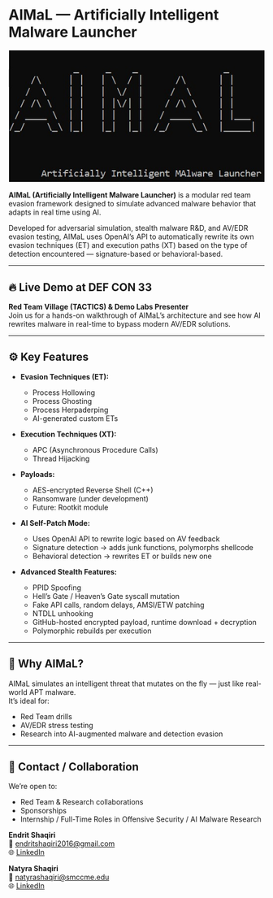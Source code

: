# AIMaL — Artificially Intelligent Malware Launcher

![AIMaL ASCII Logo](https://raw.githubusercontent.com/EndritShaqiri/AIMaL/main/AIMaL_Logo.jpg)

**AIMaL (Artificially Intelligent Malware Launcher)** is a modular red team evasion framework designed to simulate advanced malware behavior that adapts in real time using AI.

Developed for adversarial simulation, stealth malware R&D, and AV/EDR evasion testing, AIMaL uses OpenAI’s API to automatically rewrite its own evasion techniques (ET) and execution paths (XT) based on the type of detection encountered — signature-based or behavioral-based.

---

## 🔥 Live Demo at DEF CON 33

**Red Team Village (TACTICS) & Demo Labs Presenter**  
Join us for a hands-on walkthrough of AIMaL’s architecture and see how AI rewrites malware in real-time to bypass modern AV/EDR solutions.

---

## ⚙️ Key Features

- **Evasion Techniques (ET):**  
  - Process Hollowing  
  - Process Ghosting  
  - Process Herpaderping  
  - AI-generated custom ETs

- **Execution Techniques (XT):**  
  - APC (Asynchronous Procedure Calls)  
  - Thread Hijacking

- **Payloads:**  
  - AES-encrypted Reverse Shell (C++)
  - Ransomware (under development)  
  - Future: Rootkit module

- **AI Self-Patch Mode:**  
  - Uses OpenAI API to rewrite logic based on AV feedback  
  - Signature detection → adds junk functions, polymorphs shellcode  
  - Behavioral detection → rewrites ET or builds new one

- **Advanced Stealth Features:**  
  - PPID Spoofing  
  - Hell’s Gate / Heaven’s Gate syscall mutation  
  - Fake API calls, random delays, AMSI/ETW patching
  - NTDLL unhooking
  - GitHub-hosted encrypted payload, runtime download + decryption
  - Polymorphic rebuilds per execution

---

## 🧠 Why AIMaL?

AIMaL simulates an intelligent threat that mutates on the fly — just like real-world APT malware.  
It’s ideal for:
- Red Team drills
- AV/EDR stress testing
- Research into AI-augmented malware and detection evasion

---

## 📢 Contact / Collaboration

We’re open to:

- Red Team & Research collaborations  
- Sponsorships  
- Internship / Full-Time Roles in Offensive Security / AI Malware Research

**Endrit Shaqiri**  
📧 endritshaqiri2016@gmail.com  
🌐 [LinkedIn](https://www.linkedin.com/in/endrit-shaqiri-a681051a8/)

**Natyra Shaqiri**  
📧 natyrashaqiri@smccme.edu  
🌐 [LinkedIn](https://www.linkedin.com/in/natyra-shaqiri-9b8974370/)
